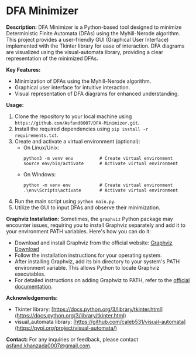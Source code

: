 # DFA Minimizer

**Description:**
DFA Minimizer is a Python-based tool designed to minimize Deterministic Finite Automata (DFAs) using the Myhill-Nerode algorithm. This project provides a user-friendly GUI (Graphical User Interface) implemented with the Tkinter library for ease of interaction. DFA diagrams are visualized using the visual-automata library, providing a clear representation of the minimized DFAs.

**Key Features:**
- Minimization of DFAs using the Myhill-Nerode algorithm.
- Graphical user interface for intuitive interaction.
- Visual representation of DFA diagrams for enhanced understanding.

**Usage:**
1. Clone the repository to your local machine using `https://github.com/Asfand0007/DFA-Minimizer.git`.
2. Install the required dependencies using `pip install -r requirements.txt`.
3. Create and activate a virtual environment (optional):
   - On Linux/Unix:
     ```
     python3 -m venv env          # Create virtual environment
     source env/bin/activate      # Activate virtual environment
     ```
   - On Windows:
     ```
     python -m venv env           # Create virtual environment
     .\env\Scripts\activate       # Activate virtual environment
4. Run the main script using `python main.py`.
5. Utilize the GUI to input DFAs and observe their minimization.

**Graphviz Installation:**
Sometimes, the `graphviz` Python package may encounter issues, requiring you to install Graphviz separately and add it to your environment PATH variables. Here's how you can do it:
- Download and install Graphviz from the official website: [Graphviz Download](https://www.graphviz.org/download/)
- Follow the installation instructions for your operating system.
- After installing Graphviz, add its bin directory to your system's PATH environment variable. This allows Python to locate Graphviz executables.
- For detailed instructions on adding Graphviz to PATH, refer to the [official documentation](https://www.graphviz.org/doc/info/command.html#installation).

**Acknowledgements:**
- Tkinter library: [https://docs.python.org/3/library/tkinter.html](https://docs.python.org/3/library/tkinter.html)
- visual_automata library: [https://github.com/caleb531/visual-automata](https://pypi.org/project/visual-automata/)


**Contact:**
For any inquiries or feedback, please contact asfand.khanzada0007@gmail.com.
